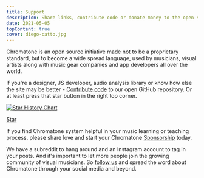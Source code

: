 ```yaml
---
title: Support
description: Share links, contribute code or donate money to the open source development
date: 2021-05-05
topContent: true
cover: diego-catto.jpg
---
```


<script setup>
import mapGlobe from './globe.vue'
import map from '#/db/map.yml'
const dots = map.cities.map(city=>city.coord)
</script>

<map-globe class="mb-8" :dots="dots" />

Chromatone is an open source initiative made not to be a proprietary standard, but to become a wide spread language, used by musicians, visual artists along with music gear companies and app developers all over the world.

If you're a designer, JS developer, audio analysis library or know how else the site may be better - [Contribute code](./code/index.md) to our open GitHub repository. Or at least press that star button in the right top corner.

[![Star History Chart](https://api.star-history.com/svg?repos=chromatone/chromatone.center&type=Date)](https://star-history.com/#chromatone/chromatone.center&Date)

<a class="github-button" href="https://github.com/chromatone/chromatone.center" data-color-scheme="no-preference: light; light: light; dark: dark;" data-size="large" data-show-count="true" aria-label="Star chromatone/chromatone.center on GitHub">Star</a>

If you find Chromatone system helpful in your music learning or teaching process, please share love and start your Chromatone [Sponsorship](./sponsor/index) today.

We have a subreddit to hang around and an Instagram account to tag in your posts. And it's important to let more people join the growing community of visual musicians. So [follow us](./follow/index) and spread the word about Chromatone through your social media and beyond.
